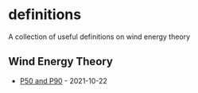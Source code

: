 # definitions

A collection of useful definitions on wind energy theory

<!-- index starts -->
## Wind Energy Theory

* [P50 and P90](https://github.com/rdmolony/definitions/blob/main/wind-energy-theory/p50-and-p90.yaml) - 2021-10-22
<!-- index ends -->